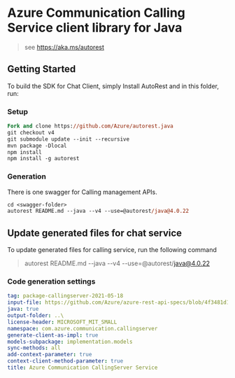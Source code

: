 # Azure Communication Calling Service client library for Java

> see https://aka.ms/autorest
## Getting Started

To build the SDK for Chat Client, simply Install AutoRest and in this folder, run:

### Setup
```ps
Fork and clone https://github.com/Azure/autorest.java
git checkout v4
git submodule update --init --recursive
mvn package -Dlocal
npm install
npm install -g autorest
```

### Generation

There is one swagger for Calling management APIs.

```ps
cd <swagger-folder>
autorest README.md --java --v4 --use=@autorest/java@4.0.22
```

## Update generated files for chat service
To update generated files for calling service, run the following command

> autorest README.md --java --v4 --use=@autorest/java@4.0.22

### Code generation settings
``` yaml
tag: package-callingserver-2021-05-18
input-file: https://github.com/Azure/azure-rest-api-specs/blob/4f3481d102a19c47a3f2af3f0ba637cfb80ed935/specification/communication/data-plane/CallingServer/preview/2021-03-28-preview0/communicationservicescallingserver.json
java: true
output-folder: ..\
license-header: MICROSOFT_MIT_SMALL
namespace: com.azure.communication.callingserver
generate-client-as-impl: true
models-subpackage: implementation.models
sync-methods: all
add-context-parameter: true
context-client-method-parameter: true
title: Azure Communication CallingServer Service
```
